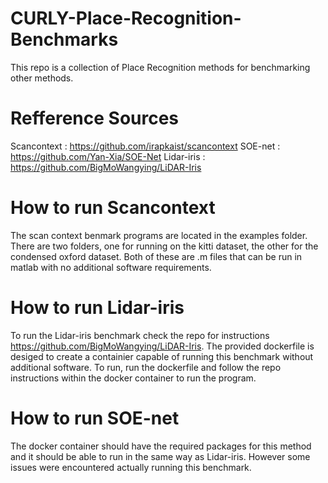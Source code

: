 # CURLY-Place-Recognition-Benchmarks
This repo is a collection of Place Recognition methods for benchmarking other methods.

# Refference Sources
Scancontext : https://github.com/irapkaist/scancontext
SOE-net : https://github.com/Yan-Xia/SOE-Net
Lidar-iris : https://github.com/BigMoWangying/LiDAR-Iris

# How to run Scancontext
The scan context benmark programs are located in the examples folder.
There are two folders, one for running on the kitti dataset, the other for the condensed oxford dataset.
Both of these are .m files that can be run in matlab with no additional software requirements.

# How to run Lidar-iris
To run the Lidar-iris benchmark check the repo for instructions https://github.com/BigMoWangying/LiDAR-Iris.
The provided dockerfile is desiged to create a containier capable of running this benchmark without additional software.
To run, run the dockerfile and follow the repo instructions within the docker container to run the program.

# How to run SOE-net
The docker container should have the required packages for this method and it should be able to run in the same way as Lidar-iris.
However some issues were encountered actually running this benchmark.
